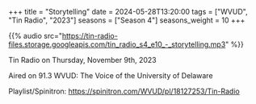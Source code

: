 +++
title = "Storytelling"
date = 2024-05-28T13:20:00
tags = ["WVUD", "Tin Radio", "2023"]
seasons = ["Season 4"]
seasons_weight = 10
+++

{{% audio src="https://tin-radio-files.storage.googleapis.com/tin_radio_s4_e10_-_storytelling.mp3" %}}

Tin Radio on Thursday, November 9th, 2023

Aired on 91.3 WVUD: The Voice of the University of Delaware

Playlist/Spinitron: https://spinitron.com/WVUD/pl/18127253/Tin-Radio

